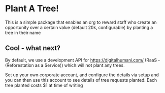 # Plant A Tree!

This is a simple package that enables an org to reward staff who create an opportunity over a certain value (default 20k, configurable) by planting a tree in their name

## Cool - what next? 

By default, we use a development API for https://digitalhumani.com/ (RaaS - (Reforestation as a Service)) which will not plant any trees.

Set up your own corporate account, and configure the details via setup and you can then use this account to see details of tree requests planted. Each tree planted costs $1 at time of writing